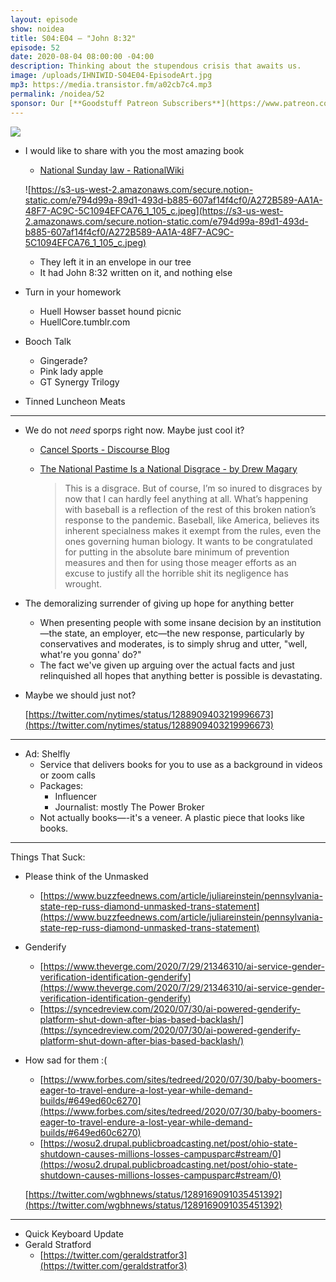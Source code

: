 ```yaml
---
layout: episode
show: noidea
title: S04:E04 – "John 8:32"
episode: 52
date: 2020-08-04 08:00:00 -04:00
description: Thinking about the stupendous crisis that awaits us.
image: /uploads/IHNIWID-S04E04-EpisodeArt.jpg
mp3: https://media.transistor.fm/a02cb7c4.mp3
permalink: /noidea/52
sponsor: Our [**Goodstuff Patreon Subscribers**](https://www.patreon.com/goodstuff "Goodstuff on Patreon") and listeners just like you! Support your favorite podcasts directly to get access to the discord and more.
---
```


![](/uploads/IHNIWID-S04E04-EpisodeArt.jpg)

- I would like to share with you the most amazing book
    - [National Sunday law - RationalWiki](https://rationalwiki.org/wiki/National_Sunday_law)

    ![https://s3-us-west-2.amazonaws.com/secure.notion-static.com/e794d99a-89d1-493d-b885-607af14f4cf0/A272B589-AA1A-48F7-AC9C-5C1094EFCA76_1_105_c.jpeg](https://s3-us-west-2.amazonaws.com/secure.notion-static.com/e794d99a-89d1-493d-b885-607af14f4cf0/A272B589-AA1A-48F7-AC9C-5C1094EFCA76_1_105_c.jpeg)

    - They left it in an envelope in our tree
    - It had John 8:32 written on it, and nothing else
- Turn in your homework
    - Huell Howser basset hound picnic
    - HuellCore.tumblr.com
- Booch Talk
    - Gingerade?
    - Pink lady apple
    - GT Synergy Trilogy
- Tinned Luncheon Meats

---

- We do not *need* sporps right now. Maybe just cool it?
    - [Cancel Sports - Discourse Blog](https://discourseblog.substack.com/p/cancel-sports?token=eyJ1c2VyX2lkIjo3NTgxMzEsInBvc3RfaWQiOjc3NzEyNCwiXyI6IjNOenVWIiwiaWF0IjoxNTk1OTUxNjA3LCJleHAiOjE1OTU5NTUyMDcsImlzcyI6InB1Yi0zODYwNiIsInN1YiI6InBvc3QtcmVhY3Rpb24ifQ.tLTuN-n6357vSzdJyCGI2sCTc7wBmDysNx16CnCXCOU&utm_source=substack&utm_medium=email&utm_content=share)
    - [The National Pastime Is a National Disgrace - by Drew Magary](https://gen.medium.com/the-national-pastime-is-a-national-disgrace-cbf01304df1f)

        > This is a disgrace. But of course, I’m so inured to disgraces by now that I can hardly feel anything at all. What’s happening with baseball is a reflection of the rest of this broken nation’s response to the pandemic. Baseball, like America, believes its inherent specialness makes it exempt from the rules, even the ones governing human biology. It wants to be congratulated for putting in the absolute bare minimum of prevention measures and then for using those meager efforts as an excuse to justify all the horrible shit its negligence has wrought.

- The demoralizing surrender of giving up hope for anything better
    - When presenting people with some insane decision by an institution—the state, an employer, etc—the new response, particularly by conservatives and moderates, is to simply shrug and utter, "well, what're you gonna' do?"
    - The fact we've given up arguing over the actual facts and just relinquished all hopes that anything better is possible is devastating.
- Maybe we should just not?

    [https://twitter.com/nytimes/status/1288909403219996673](https://twitter.com/nytimes/status/1288909403219996673)

---

- Ad: Shelfly
    - Service that delivers books for you to use as a background in videos or zoom calls
    - Packages:
        - Influencer
        - Journalist: mostly The Power Broker
    - Not actually books—-it's a veneer. A plastic piece that looks like books.

---

Things That Suck:

- Please think of the Unmasked
    - [https://www.buzzfeednews.com/article/juliareinstein/pennsylvania-state-rep-russ-diamond-unmasked-trans-statement](https://www.buzzfeednews.com/article/juliareinstein/pennsylvania-state-rep-russ-diamond-unmasked-trans-statement)
- Genderify
    - [https://www.theverge.com/2020/7/29/21346310/ai-service-gender-verification-identification-genderify](https://www.theverge.com/2020/7/29/21346310/ai-service-gender-verification-identification-genderify)
    - [https://syncedreview.com/2020/07/30/ai-powered-genderify-platform-shut-down-after-bias-based-backlash/](https://syncedreview.com/2020/07/30/ai-powered-genderify-platform-shut-down-after-bias-based-backlash/)
- How sad for them :(
    - [https://www.forbes.com/sites/tedreed/2020/07/30/baby-boomers-eager-to-travel-endure-a-lost-year-while-demand-builds/#649ed60c6270](https://www.forbes.com/sites/tedreed/2020/07/30/baby-boomers-eager-to-travel-endure-a-lost-year-while-demand-builds/#649ed60c6270)
    - [https://wosu2.drupal.publicbroadcasting.net/post/ohio-state-shutdown-causes-millions-losses-campusparc#stream/0](https://wosu2.drupal.publicbroadcasting.net/post/ohio-state-shutdown-causes-millions-losses-campusparc#stream/0)

    [https://twitter.com/wgbhnews/status/1289169091035451392](https://twitter.com/wgbhnews/status/1289169091035451392)

---

- Quick Keyboard Update
- Gerald Stratford
    - [https://twitter.com/geraldstratfor3](https://twitter.com/geraldstratfor3)